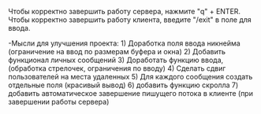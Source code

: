 Чтобы корректно завершить работу сервера, нажмите "q" + ENTER.
Чтобы корректно завершить работу клиента, введите "/exit" в поле для ввода.

-Мысли для улучшения проекта:
    1) Доработка поля ввода никнейма (ограничение на ввод по размерам буфера и окна)
    2) Добавить функционал личных сообщений
    3) Доработать функцию ввода, (обработка стрелочек, ограничения по вводу)
    4) Сделать сдвиг пользователей на места удаленных
    5) Для каждого сообщения создать отдельные поля (красивый вывод)
    6) добавить функцию скролла
    7) добавить автоматическое завершение пишущего потока в клиенте (при завершении работы сервера)